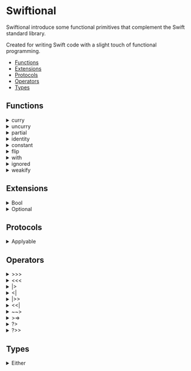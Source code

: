 # Swiftional
Swiftional introduce some functional primitives that complement the Swift standard library.

Created for writing Swift code with a slight touch of functional programming.


* [Functions](#functions)
* [Extensions](#extensions)
* [Protocols](#protocols)
* [Operators](#operators)
* [Types](#types)


## Functions


<details><summary> curry</summary>
Converts an uncurried function to a curried function.


Example: 


```
(A, B) -> R
becomes
(A) -> (B) -> R
```
</details>
<details><summary> uncurry</summary>
Converts a curried function into aan uncurried function.


Example: 


```
(A) -> (B) -> R
becomes
(A, B) -> R
```
</details>
<details><summary> partial</summary>
Partial application. Applies an argument to a function.


Example: 


```
(A, B) -> R
with applied first argument becomes
(B) -> R
```
</details>
<details><summary> identity</summary>
Identity combinator function.
Returns the input without changing it.
</details>
<details><summary> constant</summary>
The constant combinator function.
Ignores the function arguments and always returns the provided value.
</details>
<details><summary> flip</summary>
Flips the arguments of a function.


Example: 


```
(A, B) -> R
becomes
(B, A) -> R
```
</details>
<details><summary> with</summary>
Calls the specified closure with the given attrubute as its receiver and returns its result.
</details>
<details><summary> ignored</summary>
Ignores the function return and always returns `Void`.
</details>
<details><summary> weakify</summary>
Weakifying function.


Example:
```
// Instead of this:
someObject.onActionClosure = otherObject.someFunc // `otherObject` captured by strong reference
// Use operator:
someObject.onActionClosure = weakify(otherObject) { $0.someFunc() } // `otherObject` is weakified, not captured by strong reference
```
</details>


## Extensions


<details><summary> Bool</summary>
* `fold`
Case analysis for the `Bool` type. Applies the provided closures based on the value.


* `foldRun`
Runs the provided closures based on the content of this value.


* `oldEither`
Case analysis for the `Bool` type. Applies the provided closures based on the value and return `Either`.
</details>
<details><summary> Optional</summary>
* `fold`
Case analysis for the `Optional` type. Applies the provided closures based on the content of this `Optional` value.
</details>


## Protocols


<details><summary> Applyable</summary>
* `apply`
Calls the specified closure with Self value as its receiver and returns Self value.


* `applied`
Calls the specified closure with Self value as its receiver and returns copy of Self value.
</details>


## Operators


<details><summary> >>></summary>
Composes a functions and return a function that is the result of applying `g` to the output of `f`.
</details>
<details><summary> <<< </summary>
Composes a functions and return a function that is the result of applying `g` to the output of `f`.
</details>
<details><summary> |></summary>
Pipe forward. Applies an argument to a function.


Example. This:
```
let result = h(parameter: g(parameter: f(parameter: a)))
```
Can also be written as:
```
let result = a |> f |> g |> h
```
</details>
<details><summary> <|</summary>
Pipe forward. Applies an argument to a function.


Example. This:
```
let result = h(parameter: g(parameter: f(parameter: a)))
```
Can also be written as:
```
let result = h <| g <| f <| a
```
</details>
<details><summary> |>></summary>
Applies a function to an argument an returns callable function.


Example. This:
```
let result = { a in f(parameter: a) }
```
Can also be written as:
```
let result = a |>> f
```
</details>
<details><summary> <<|</summary>
Applies a function to an argument an returns callable function.


Example. This:
```
let result = { a in f(parameter: a) }
```
Can also be written as:
```
let result = f <<| a
```
</details>
<details><summary> ~~></summary>
Asynchronous function composition
</details>
<details><summary> >=></summary>
Effectful function composition
</details>
<details><summary> ?></summary>
Weakifying function.


Example:
```
// Instead of this:
someObject.onActionClosure = otherObject.someFunc // `otherObject` captured by strong reference
// Use operator:
someObject.onActionClosure = otherObject ?> { $0.someFunc() } // `otherObject` is weakified, not captured by strong reference
```
</details>
<details><summary> ?>></summary>
Weakifying function.


Example:
```
// Instead of this:
someObject.onActionClosure = otherObject.someFunc // `otherObject` captured by strong reference
// Use operator:
someObject.onActionClosure = otherObject ?>> { $0.someFunc } // `otherObject` is weakified, not captured by strong reference
```
</details>


## Types


<details><summary> Either</summary>
The type `Either` represents a value of one of these types, but not both: `.left(Left)` or `.right(Right)`.

The `Either` type is shifted to the right by convention.
That is, the `.left` constructor is usually used to hold errors or secondary data,
while `.right` is used to store a "correct", primary value - one that can be worked on further.

Wordplay: "Right" also means "Correct".
</details>

